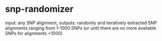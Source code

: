 # snp-randomizer
input: any SNP alignment,
outputs: randomly and iteratively extracted SNP alignments ranging from 1-1000 SNPs (or until there are no more available SNPs for alignments <1000)
